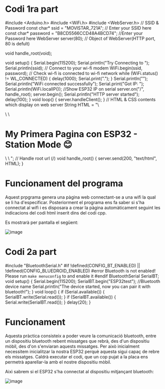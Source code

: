 # Codi 1ra part

#include <Arduino.h>
#include <WiFi.h>
#include <WebServer.h>
// SSID & Password
const char* ssid = "MOVISTAR_721A"; // Enter your SSID here
const char* password = "B8CD5566CCD48A4BCD74"; //Enter your Password here
WebServer server(80); // Object of WebServer(HTTP port, 80 is defult)

void handle_root(void);

void setup() {
Serial.begin(115200);
Serial.println("Try Connecting to ");
Serial.println(ssid);
// Connect to your wi-fi modem
WiFi.begin(ssid, password);
// Check wi-fi is connected to wi-fi network
while (WiFi.status() != WL_CONNECTED) {
delay(1000);
Serial.print(".");
}
Serial.println("");
Serial.println("WiFi connected successfully");
Serial.print("Got IP: ");
Serial.println(WiFi.localIP()); //Show ESP32 IP on serial
server.on("/", handle_root);
server.begin();
Serial.println("HTTP server started");
delay(100);
}
void loop() {
server.handleClient();
}
// HTML & CSS contents which display on web server
String HTML = "<!DOCTYPE html>\
<html>\
<body>\
<h1>My Primera Pagina con ESP32 - Station Mode &#128522;</h1>\
</body>\
</html>";
// Handle root url (/)
void handle_root() {
server.send(200, "text/html", HTML);
}

# Funcionament del programa

Aquest prpgrama genera una pàgina web connectant-se a una wifi la qual se li ha d'especificar.
Posteriorment el programa ens fa saber si s'ha connectat al wifi i es disposara a crear la pàgina automàticament seguint les indicacions 
del codi html inserit dins del codi cpp.

Es mostrarà per pantalla el següent:

![image](https://user-images.githubusercontent.com/101355262/171424383-72a605cc-9b35-4781-9b06-d0990c830918.png)



# Codi 2a part

#include "BluetoothSerial.h"
#if !defined(CONFIG_BT_ENABLED) || !defined(CONFIG_BLUEDROID_ENABLED)
#error Bluetooth is not enabled! Please run `make menuconfig` to and enable it
#endif
BluetoothSerial SerialBT;
void setup() {
Serial.begin(115200);
SerialBT.begin("ESP32test"); //Bluetooth device name
Serial.println("The device started, now you can pair it with bluetooth!");
}
void loop() {
if (Serial.available()) {
SerialBT.write(Serial.read());
}
if (SerialBT.available()) {
Serial.write(SerialBT.read());
}
delay(20);
}


# Funcionament

Aquesta pràctica consisteix a poder veure la comunicació bluetooth, entre un dispositiu bluetooth rebent missatges que rebrà, 
des d'un dispositiu mòbil, des d'on s'enviaran aquests missatges. Per això inicialment necessitem inicialitzar la nostra ESP32 
perquè aquesta sigui capaç de rebre els missatges. Caldrà executar el codi, que un cop pujat a la placa ens permetrà aparellar-la 
amb el nostre dispositiu mòbil.

Aixì sabrem si el ESP32 s'ha connectat al dispositiu mitjançant bluetooth:

![image](https://user-images.githubusercontent.com/101355262/171425761-f03d7553-2377-430c-83d9-d1f2d9ae1c36.png)





